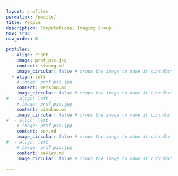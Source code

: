 ```yaml
---
layout: profiles
permalink: /people/
title: People
description: Computational Imaging Group
nav: true
nav_order: 6

profiles:
  - align: right
    image: prof_pic.jpg
    content: simeng.md
    image_circular: false # crops the image to make it circular
  - align: left
    # image: prof_pic.jpg
    content: wenxing.md
    image_circular: false # crops the image to make it circular
#  - align: left
    # image: prof_pic.jpg
    content: xiaohao.md
    image_circular: false # crops the image to make it circular
#  - align: left
    # image: prof_pic.jpg
    content: ben.md
    image_circular: false # crops the image to make it circular
#  - align: left
    # image: prof_pic.jpg
    content: oakley.md
    image_circular: false # crops the image to make it circular

---
```



